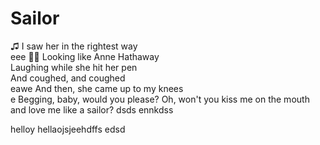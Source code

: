 # Sailor
♫ 
I saw her in the rightest way <br>  eee
🎵🎶
Looking like Anne Hathaway <br>
Laughing while she hit her pen <br>
And coughed, and coughed <br>eawe
And then, she came up to my knees <br>e
Begging, baby, would you please?
Oh, won't you kiss me on the mouth and love me like a sailor?
dsds ennkdss

helloy
hellaojsjeehdffs
edsd
<!-- And when you get a taste, can you tell me what'dds my flavor?
I don't believe in God, but I believe that you're my savior
My mom says that she's worri ed, but I'm covered in this favor
And when we're getting. dirty, I forget all that is wrong
I sleep so I can see you 'cause I hate to wait so long
I sleep so I can see you and I hate to wait so long
She took my fingers to her mouth
The kind of thing that makes you proud
That nothing else had ever
Worked out, worked out
And lately, I've tried other things
But nothing can capture the sting
Of the venom she's gonna spit out right now
Oh, won't you kiss me on the mouth and love me like a sailor?
When you get a taste, can you tell me what's my flavor?
I don't believe in God, but I believe that you're my savior
I know that you've been worried, but you're dripping in my favor
And when we're getting dirty, I forget all that is wrong
I sleep so I can see you 'cause I hate to wait so long
I sleep so that I can see you and I hate to wait so long
And we can run away to the walls inside your house
I can be the cat, baby, you can be the mouse
And we can laugh off things that we know nothing about
We can go forever until you wanna sit it out.

geeznsns

